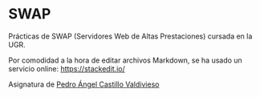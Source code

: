 # SWAP

Prácticas de SWAP (Servidores Web de Altas Prestaciones) cursada en la UGR.

Por comodidad a la hora de editar archivos Markdown, se ha usado un servicio online: https://stackedit.io/

Asignatura de [Pedro Ángel Castillo Valdivieso](https://directorio.ugr.es/static/PersonalUGR/*/show/07b9bc67f23d39f730c02e65a7a5aa45)
